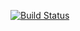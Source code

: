 [![Build Status](https://secure.travis-ci.org/davidlmorton/callbacks.png?branch=master)](https://travis-ci.org/davidlmorton/callbacks)
